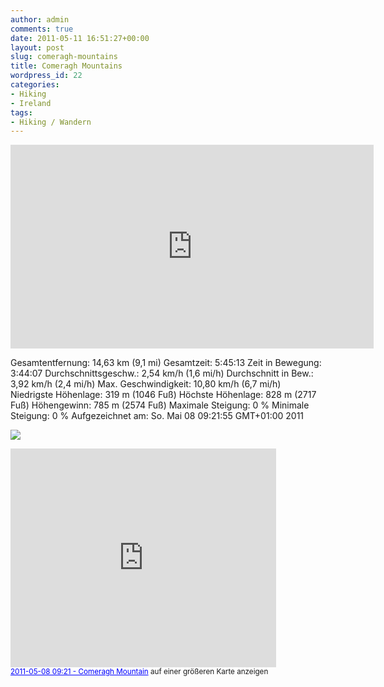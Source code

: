 ```yaml
---
author: admin
comments: true
date: 2011-05-11 16:51:27+00:00
layout: post
slug: comeragh-mountains
title: Comeragh Mountains
wordpress_id: 22
categories:
- Hiking
- Ireland
tags:
- Hiking / Wandern
---
```


<div id="scid:5737277B-5D6D-4f48-ABFC-DD9C333F4C5D:fb8bbd9d-782b-47dc-a982-6edf15d63d37" class="wlWriterEditableSmartContent" style="margin: 0px; display: inline; float: none; padding: 0px;">
<div><object width="581" height="326"><param name="movie" value="http://www.youtube.com/v/aUPTGg19DkY?hl=en&amp;hd=1" /><embed type="application/x-shockwave-flash" width="581" height="326" src="http://www.youtube.com/v/aUPTGg19DkY?hl=en&amp;hd=1"></embed></object></div>
</div>






Gesamtentfernung: 14,63 km (9,1 mi)
Gesamtzeit: 5:45:13
Zeit in Bewegung: 3:44:07
Durchschnittsgeschw.: 2,54 km/h (1,6 mi/h)
Durchschnitt in Bew.: 3,92 km/h (2,4 mi/h)
Max. Geschwindigkeit: 10,80 km/h (6,7 mi/h)
Niedrigste Höhenlage: 319 m (1046 Fuß)
Höchste Höhenlage: 828 m (2717 Fuß)
Höhengewinn: 785 m (2574 Fuß)
Maximale Steigung: 0 %
Minimale Steigung: 0 %
Aufgezeichnet am: So. Mai 08 09:21:55 GMT+01:00 2011

![](http://chart.apis.google.com/chart?&chs=600x350&cht=lxy&chtt=H%C3%B6he&chxt=x,y&chxr=0,0,14,21,300.0,900.0,100&chco=009A00&chm=B,00AA00,0,0,0&chg=100000,16.666666666666668,1,0&chd=e:AAAIATAhAvA9BLBZBnB0CCCOCZCgCuC9DLDaDoD2EFETEgEvE9FLFZFnF2GEGOGcGrG5HHHSHdHvH9ILIYImI1JDJRJfJuJ8KKKZKnK1LELSLgLrL5MIMUMhMwM-NNNbNpN3OCOJOTOZOlOwO6PIPWPkPyP.QIQVQjQtQ5RGRUReRpR3SFSQSeSsS6TETSThTvT9UJUXUlUzVCVQVeVtV7WKWYWmW0W.XMXaXpX3YGYUYiYwY6ZGZUZjZxZ.aKaZaoa2bEbSbfbtb6cDcOcZckcvc6dDdQdedsd6eJeTehewe.fNfbfjfygAgPgegsg7hKhYhmhth8iKiYimi0jBjMjajoj2kBkPkdkrk5lIlWlklxl.mOmcmqm4nHnVngnvn9oLoZooo2pEpSpgpvp6qEqMqaqoq1rDrKrVrgrsr5sFsTshsvs-tMtbtpt4uGuVujuxvAvOvcvqv5wIwXwkwww.xMxbxpx3yFyUyiyxy.zNzczqz0z.0N0b0q051H1V1k1y1.2N2c2q243G3U3i3w3-4M4a4p43,DoDsD3EHEqFjGpH3JGKPLTMQNNOAO0PlQcRPSHS0TNTPTOTIS9StSeSQSER9R1RwRsRvRvR0RsRwR1SWS-ToUGUiVEVnWFWdWwXMXhXhXPXDXIXUXfXlXoXrXrXpXqX5YmZvbLc1eqgWhtjQlKnMo0p6qcrCr5syttuxv6w-x9yyzi0Q1O2C2i2z283K3W3k3t3y3w3y344C4J4O4L4E3736333m3K2123293A3B3G3N3H222d2U2T2S2N2G181u1b1K1A040t0k0i0o0s0r0o0p0s0n0g0c0e0l0p0w0208030j0Pz.zxzdzDysyVyLyAxvxEwNvfvMvPvKvAu8vQvsv.v-vtvVvFvGvGvIvHvFu3uiuRuQubuouvurudt8tdtHtBtBs8sxsbr2q7p6ovnumhlsk2kFjBhxggfUeYdTcHbFaZZ1ZQYrYFXQWWVRUdTuTCSNRYQkP8PaO5OVOANmNLMvMLLjLAKjKKJyJkJVI8IGHHGZGXG0HMHMG2GUFdEgDqDBCfCnDTENE7FiF8F1FXEtEGDo)

<iframe width="425" height="350" frameborder="0" scrolling="no" marginheight="0" marginwidth="0" src="http://maps.google.de/maps/ms?ie=UTF8&amp;hl=de&amp;t=h&amp;msa=0&amp;msid=208324790998598431494.0004a2c77da6e2fbee31d&amp;ll=52.258702,-7.567863&amp;spn=0.036776,0.072956&amp;z=13&amp;output=embed"></iframe><br /><small><a href="http://maps.google.de/maps/ms?ie=UTF8&amp;hl=de&amp;t=h&amp;msa=0&amp;msid=208324790998598431494.0004a2c77da6e2fbee31d&amp;ll=52.258702,-7.567863&amp;spn=0.036776,0.072956&amp;z=13&amp;source=embed" style="color:#0000FF;text-align:left">2011-05-08 09:21 - Comeragh Mountain</a> auf einer größeren Karte anzeigen</small>
  
